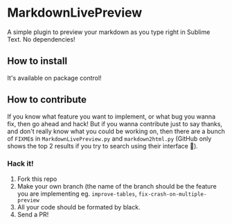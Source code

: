 # MarkdownLivePreview

A simple plugin to preview your markdown as you type right in Sublime Text.
No dependencies!

## How to install

It's available on package control!

## How to contribute

If you know what feature you want to implement, or what bug you wanna fix, then
go ahead and hack! But if you wanna contribute just to say thanks, and don't
really know what you could be working on, then there are a bunch of `FIXME`s
in `MarkdownLivePreview.py` and `markdown2html.py` (GitHub only shows the top
2 results if you try to search using their interface :slightly_frowning_face:).

### Hack it!

1. Fork this repo
2. Make your own branch (the name of the branch should be the feature you are
   implementing eg. `improve-tables`, `fix-crash-on-multiple-preview`
3. All your code should be formated by black.
4. Send a PR!



